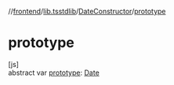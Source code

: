 //[frontend](../../../index.md)/[lib.tsstdlib](../index.md)/[DateConstructor](index.md)/[prototype](prototype.md)

# prototype

[js]\
abstract var [prototype](prototype.md): [Date](https://kotlinlang.org/api/latest/jvm/stdlib/kotlin.js/-date/index.html)
